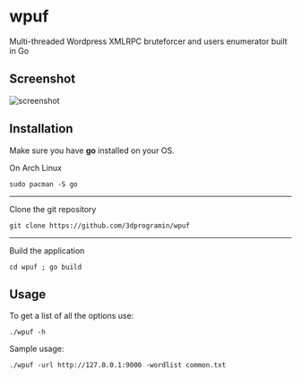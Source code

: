 # wpuf
Multi-threaded Wordpress XMLRPC bruteforcer and users enumerator built in Go

## Screenshot

![screenshot](https://i.imgur.com/bCL47N6.png)

## Installation

Make sure you have **go** installed on your OS.

On Arch Linux

 `sudo pacman -S go`

---

Clone the git repository

`git clone https://github.com/3dprogramin/wpuf`

---

Build the application

`cd wpuf ; go build`

## Usage

To get a list of all the options use:

`./wpuf -h`

Sample usage:

`./wpuf -url http://127.0.0.1:9000 -wordlist common.txt`